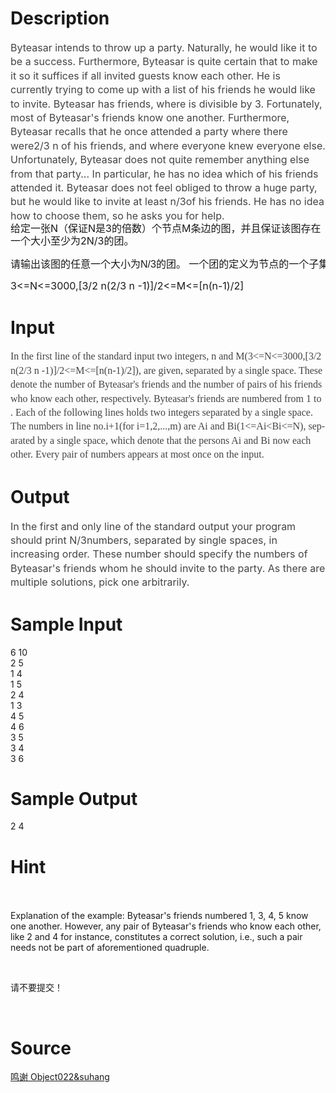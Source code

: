 
# Description

<div class="content"><div style="line-height: 140%" align="left"><span style="font-size: medium"><span style="color: rgb(68,68,68); line-height: 140%">Byteasar intends to throw up a party. Naturally, he would like it to be a success. Furthermore, Byteasar is quite certain that to make it so it suffices if all invited guests know each other. He is currently trying to come up with a list of his friends he would like to invite. Byteasar has friends, where is divisible by 3. Fortunately, most of Byteasar&#39;s friends know one another. Furthermore, Byteasar recalls that he once attended a party where there were2/3 n of his friends, and where everyone knew everyone else. Unfortunately, Byteasar does not quite remember anything else from that party... In particular, he has no idea which of his friends attended it. Byteasar does not feel obliged to throw a huge party, but he would like to invite at least n/3of his friends. He has no idea how to choose them, so he asks you for help. </span></span></div>
<div style="line-height: 140%" align="left"><span style="font-size: medium">给定一张N（保证N是3的倍数）个节点M条边的图，并且保证该图存在一个大小至少为2N/3的团。</span></div>
<p></p>
<pre style="font-family: arial, verdana, helvetica, sans-serif! important"><span style="font-size: medium">请输出该图的任意一个大小为N/3的团。 一个团的定义为节点的一个子集，该子集中的点两两有直接连边。 输入： 第一行是两个整数N,M。 接下来有M行，每行两个整数A,B，表示A和B有连边。保证无重边。 输出： N/3个整数，表示你找到的团。 数据范围： </span></pre>
<p></p>
<div style="line-height: 140%" align="left"></div>
<p><span style="font-size: medium">3&lt;=N&lt;=3000,[3/2 n(2/3 n -1)]/2&lt;=M&lt;=[n(n-1)/2]</span></p></div>

# Input

<div class="content"><p class="MsoNormal" align="left" style="margin: 0cm 0cm 0pt; line-height: 140%; text-align: left; mso-pagination: widow-orphan; mso-margin-top-alt: auto; mso-margin-bottom-alt: auto"><span lang="EN-US" style="font-size: 12pt; color: #444444; line-height: 140%; font-family: Tahoma; mso-font-kerning: 0pt">In the first line of the standard input two integers, n and M(3&lt;=N&lt;=3000,[3/2 n(2/3 n -1)]/2&lt;=M&lt;=[n(n-1)/2]), are given, separated by a single space. These denote the number of Byteasar&#39;s friends and the number of pairs of his friends who know each other, respectively. Byteasar&#39;s friends are numbered from 1 to <v:shapetype id="_x0000_t75" stroked="f" filled="f" path="m@4@5l@4@11@9@11@9@5xe" o:preferrelative="t" o:spt="75" coordsize="21600,21600"><v:stroke joinstyle="miter"></v:stroke><v:formulas><v:f eqn="if lineDrawn pixelLineWidth 0"></v:f><v:f eqn="sum @0 1 0"></v:f><v:f eqn="sum 0 0 @1"></v:f><v:f eqn="prod @2 1 2"></v:f><v:f eqn="prod @3 21600 pixelWidth"></v:f><v:f eqn="prod @3 21600 pixelHeight"></v:f><v:f eqn="sum @0 0 1"></v:f><v:f eqn="prod @6 1 2"></v:f><v:f eqn="prod @7 21600 pixelWidth"></v:f><v:f eqn="sum @8 21600 0"></v:f><v:f eqn="prod @7 21600 pixelHeight"></v:f><v:f eqn="sum @10 21600 0"></v:f></v:formulas><v:path o:connecttype="rect" gradientshapeok="t" o:extrusionok="f"></v:path><o:lock aspectratio="t" v:ext="edit"></o:lock></v:shapetype><v:shape id="_x0000_i1025" type="#_x0000_t75" style="width: 6.75pt; height: 5.25pt; mso-wrap-style: square; mso-position-horizontal-relative: page; mso-position-vertical-relative: page"><v:imagedata o:href="http://main.edu.pl/en/images/OI18/imp-en-tex.9.png" src="file:///C:\DOCUME~1\ADMINI~1\LOCALS~1\Temp\msohtml1\01\clip_image001.gif"></v:imagedata></v:shape>. Each of the following <v:shape id="_x0000_i1026" type="#_x0000_t75" style="width: 10.5pt; height: 5.25pt; mso-wrap-style: square; mso-position-horizontal-relative: page; mso-position-vertical-relative: page"><v:imagedata o:href="http://main.edu.pl/en/images/OI18/imp-en-tex.10.png" src="file:///C:\DOCUME~1\ADMINI~1\LOCALS~1\Temp\msohtml1\01\clip_image002.gif"></v:imagedata></v:shape>lines holds two integers separated by a single space. The numbers in line no.i+1(for i=1,2,...,m) are Ai and Bi(1&lt;=Ai&lt;Bi&lt;=N), separated by a single space, which denote that the persons Ai and Bi now each other. Every pair of numbers appears at most once on the input. <o:p></o:p></span></p>
<p></p></div>

# Output

<div class="content"><div style="line-height: 140%" align="left"><span style="font-size: 12pt; color: #444444; line-height: 140%">In the first and only line of the standard output your program should print N/3numbers, separated by single spaces, in increasing order. These number should specify the numbers of Byteasar&#39;s friends whom he should invite to the party. As there are multiple solutions, pick one arbitrarily. </span></div></div>

# Sample Input

<div class="content"><span class="sampledata">6 10<br/>
2 5<br/>
1 4<br/>
1 5<br/>
2 4<br/>
1 3<br/>
4 5<br/>
4 6<br/>
3 5<br/>
3 4<br/>
3 6</span></div>

# Sample Output

<div class="content"><span class="sampledata">2 4</span></div>

# Hint

<div class="content"><p></p><p><br/><br/>
Explanation of the example: Byteasar&#39;s friends numbered 1, 3, 4, 5 know one another. However, any pair of Byteasar&#39;s friends who know each other, like 2 and 4 for instance, constitutes a correct solution, i.e., such a pair needs not be part of aforementioned quadruple.</p><br/>
<p>请不要提交！</p><br/>
<p></p><p></p></div>

# Source

<div class="content"><p><a href="problemset.php?search=鸣谢 Object022&amp;suhang">鸣谢 Object022&amp;suhang</a></p></div>


